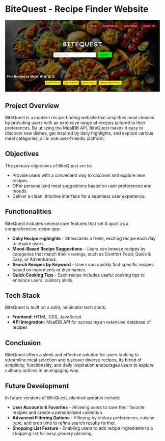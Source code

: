 # BiteQuest - Recipe Finder Website

![BiteQuest Banner](https://github.com/DiyaChakraborty/Recipe-Finder-Website/blob/f9deb784d8567ab2771505f5d6f6c0410b376f06/Screenshot%202024-10-29%20164946.png)

## Project Overview
BiteQuest is a modern recipe-finding website that simplifies meal choices by providing users with an extensive range of recipes tailored to their preferences. By utilizing the MealDB API, BiteQuest makes it easy to discover new dishes, get inspired by daily highlights, and explore various meal categories, all in one user-friendly platform.

## Objectives
The primary objectives of BiteQuest are to:
- Provide users with a convenient way to discover and explore new recipes.
- Offer personalized meal suggestions based on user preferences and moods.
- Deliver a clean, intuitive interface for a seamless user experience.

## Functionalities
BiteQuest includes several core features that set it apart as a comprehensive recipe app:
- **Daily Recipe Highlights** - Showcases a fresh, exciting recipe each day to inspire users.
- **Mood-Based Recipe Suggestions** - Users can browse recipes by categories that match their cravings, such as Comfort Food, Quick & Easy, or Adventurous.
- **Search Recipes by Keyword** - Users can quickly find specific recipes based on ingredients or dish names.
- **Quick Cooking Tips** - Each recipe includes useful cooking tips to enhance users’ culinary skills.

## Tech Stack
BiteQuest is built on a solid, minimalist tech stack:
- **Frontend:** HTML, CSS, JavaScript
- **API Integration:** MealDB API for accessing an extensive database of recipes

## Conclusion
BiteQuest offers a sleek and effective solution for users looking to streamline meal selection and discover diverse recipes. Its blend of simplicity, functionality, and daily inspiration encourages users to explore culinary options in an engaging way.

## Future Development
In future versions of BiteQuest, planned updates include:
- **User Accounts & Favorites** - Allowing users to save their favorite recipes and create a personalized collection.
- **Advanced Filtering Options** - Filtering by dietary preferences, cuisine type, and prep time to refine search results further.
- **Shopping List Feature** - Enabling users to add recipe ingredients to a shopping list for easy grocery planning.
